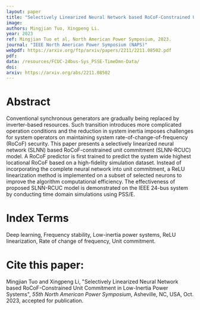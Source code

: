 ```yaml
---
layout: paper
title: "Selectively Linearized Neural Network based RoCoF-Constrained Unit Commitment in Low-Inertia Power Systems"
image: 
authors: Mingjian Tuo, Xingpeng Li.
year: 2023
ref: Mingjian Tuo et al, North American Power Symposium, 2023.
journal: "IEEE North American Power Symposium (NAPS)"
webpdf: https://arxiv.org/ftp/arxiv/papers/2211/2211.08502.pdf
pdf: 
data: /resources/FCUC-24bus-Sys_PSSE-TimeDmn-Data/
doi: 
arxiv: https://arxiv.org/abs/2211.08502
---
```


# Abstract
Conventional synchronous generators are gradually being replaced by inverter-based resources. Such transition introduces more complicated operation conditions and the reduction in system inertia imposes challenges for system operators on maintaining system rate-of-change-of-frequency (RoCoF) security. This paper presents a selectively linearized neural network (SLNN) based RoCoF-constrained unit commitment (SLNN-RCUC) model. A RoCoF predictor is first trained to predict the system wide highest locational RoCoF based on a high-fidelity simulation dataset. Instead of incorporating the complete neural network into unit commitment, a ReLU linearization method is implemented on a subset of selected neurons to improve the algorithm computational efficiency. The effectiveness of proposed SLNN-RCUC model is demonstrated on the IEEE 24-bus system by conducting time domain simulations using PSS/E.

# Index Terms
Deep learning, Frequency stability, Low-inertia power systems, ReLU linearization, Rate of change of frequency, Unit commitment.

# Cite this paper:
Mingjian Tuo and Xingpeng Li, "Selectively Linearized Neural Network based RoCoF-Constrained Unit Commitment in Low-Inertia Power Systems", *55th North American Power Symposium*, Asheville, NC, USA, Oct. 2023, accepted for publication.
